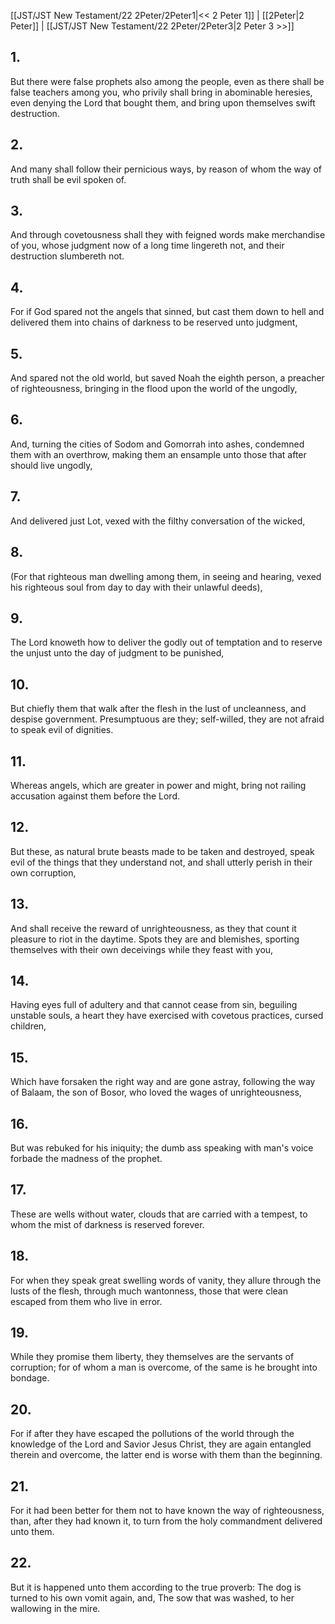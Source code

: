 [[JST/JST New Testament/22 2Peter/2Peter1|<< 2 Peter 1]] | [[2Peter|2 Peter]] | [[JST/JST New Testament/22 2Peter/2Peter3|2 Peter 3 >>]]
## 1.
But there were false prophets also among the people, even as there shall be false teachers among you, who privily shall bring in abominable heresies, even denying the Lord that bought them, and bring upon themselves swift destruction.
## 2.
And many shall follow their pernicious ways, by reason of whom the way of truth shall be evil spoken of.
## 3.
And through covetousness shall they with feigned words make merchandise of you, whose judgment now of a long time lingereth not, and their destruction slumbereth not.
## 4.
For if God spared not the angels that sinned, but cast them down to hell and delivered them into chains of darkness to be reserved unto judgment,
## 5.
And spared not the old world, but saved Noah the eighth person, a preacher of righteousness, bringing in the flood upon the world of the ungodly,
## 6.
And, turning the cities of Sodom and Gomorrah into ashes, condemned them with an overthrow, making them an ensample unto those that after should live ungodly,
## 7.
And delivered just Lot, vexed with the filthy conversation of the wicked,
## 8.
(For that righteous man dwelling among them, in seeing and hearing, vexed his righteous soul from day to day with their unlawful deeds),
## 9.
The Lord knoweth how to deliver the godly out of temptation and to reserve the unjust unto the day of judgment to be punished,
## 10.
But chiefly them that walk after the flesh in the lust of uncleanness, and despise government. Presumptuous are they; self-willed, they are not afraid to speak evil of dignities.
## 11.
Whereas angels, which are greater in power and might, bring not railing accusation against them before the Lord.
## 12.
But these, as natural brute beasts made to be taken and destroyed, speak evil of the things that they understand not, and shall utterly perish in their own corruption,
## 13.
And shall receive the reward of unrighteousness, as they that count it pleasure to riot in the daytime. Spots they are and blemishes, sporting themselves with their own deceivings while they feast with you,
## 14.
Having eyes full of adultery and that cannot cease from sin, beguiling unstable souls, a heart they have exercised with covetous practices, cursed children,
## 15.
Which have forsaken the right way and are gone astray, following the way of Balaam, the son of Bosor, who loved the wages of unrighteousness,
## 16.
But was rebuked for his iniquity; the dumb ass speaking with man\'s voice forbade the madness of the prophet.
## 17.
These are wells without water, clouds that are carried with a tempest, to whom the mist of darkness is reserved forever.
## 18.
For when they speak great swelling words of vanity, they allure through the lusts of the flesh, through much wantonness, those that were clean escaped from them who live in error.
## 19.
While they promise them liberty, they themselves are the servants of corruption; for of whom a man is overcome, of the same is he brought into bondage.
## 20.
For if after they have escaped the pollutions of the world through the knowledge of the Lord and Savior Jesus Christ, they are again entangled therein and overcome, the latter end is worse with them than the beginning.
## 21.
For it had been better for them not to have known the way of righteousness, than, after they had known it, to turn from the holy commandment delivered unto them.
## 22.
But it is happened unto them according to the true proverb: The dog is turned to his own vomit again, and, The sow that was washed, to her wallowing in the mire.

